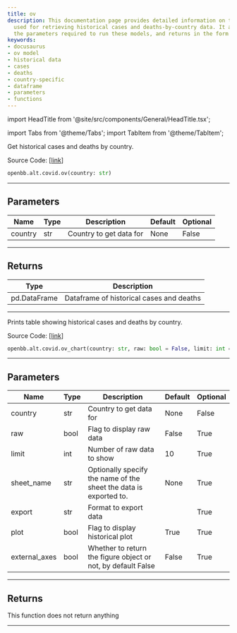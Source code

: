 ```yaml
---
title: ov
description: This documentation page provides detailed information on the 'ov' models
  used for retrieving historical cases and deaths-by-country data. It also explains
  the parameters required to run these models, and returns in the form of a DataFrame.
keywords:
- docusaurus
- ov model
- historical data
- cases
- deaths
- country-specific
- dataframe
- parameters
- functions
---
```


import HeadTitle from '@site/src/components/General/HeadTitle.tsx';

<HeadTitle title="alt.covid.ov - Reference | OpenBB SDK Docs" />

import Tabs from '@theme/Tabs';
import TabItem from '@theme/TabItem';

<Tabs>
<TabItem value="model" label="Model" default>

Get historical cases and deaths by country.

Source Code: [[link](https://github.com/OpenBB-finance/OpenBBTerminal/tree/main/openbb_terminal/alternative/covid/covid_model.py#L90)]

```python wordwrap
openbb.alt.covid.ov(country: str)
```

---

## Parameters

| Name | Type | Description | Default | Optional |
| ---- | ---- | ----------- | ------- | -------- |
| country | str | Country to get data for | None | False |


---

## Returns

| Type | Description |
| ---- | ----------- |
| pd.DataFrame | Dataframe of historical cases and deaths |
---



</TabItem>
<TabItem value="view" label="Chart">

Prints table showing historical cases and deaths by country.

Source Code: [[link](https://github.com/OpenBB-finance/OpenBBTerminal/tree/main/openbb_terminal/alternative/covid/covid_view.py#L156)]

```python wordwrap
openbb.alt.covid.ov_chart(country: str, raw: bool = False, limit: int = 10, export: str = "", sheet_name: Optional[str] = None, plot: bool = True, external_axes: bool = False)
```

---

## Parameters

| Name | Type | Description | Default | Optional |
| ---- | ---- | ----------- | ------- | -------- |
| country | str | Country to get data for | None | False |
| raw | bool | Flag to display raw data | False | True |
| limit | int | Number of raw data to show | 10 | True |
| sheet_name | str | Optionally specify the name of the sheet the data is exported to. | None | True |
| export | str | Format to export data |  | True |
| plot | bool | Flag to display historical plot | True | True |
| external_axes | bool | Whether to return the figure object or not, by default False | False | True |


---

## Returns

This function does not return anything

---



</TabItem>
</Tabs>